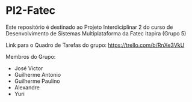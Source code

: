 # PI2-Fatec
Este repositório é destinado ao Projeto Interdiciplinar 2 do curso de Desenvolvimento de Sistemas Multiplataforma da Fatec Itapira (Grupo 5)

Link para o Quadro de Tarefas do grupo: https://trello.com/b/RnXe3VkU

Membros do Grupo:
- José Victor
- Guilherme Antonio
- Guilherme Paulino
- Alexandre
- Yuri
